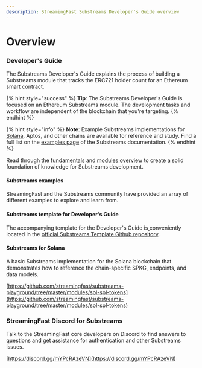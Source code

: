```yaml
---
description: StreamingFast Substreams Developer's Guide overview
---
```


# Overview

### Developer's Guide

The Substreams Developer's Guide explains the process of building a Substreams module that tracks the ERC721 holder count for an Ethereum smart contract.

{% hint style="success" %}
**Tip**_:_ The Substreams Developer's Guide is focused on an Ethereum Substreams module. The development tasks and workflow are independent of the blockchain that you're targeting.
{% endhint %}

{% hint style="info" %}
**Note**: Example Substreams implementations for [Solana](https://github.com/streamingfast/substreams-playground/tree/master/modules/sol-spl-tokens), Aptos, and other chains are available for reference and study. Find a full list on the [examples page](https://substreams.streamingfast.io/reference-and-specs/examples) of the Substreams documentation.
{% endhint %}

Read through the [fundamentals](../concepts-and-fundamentals/fundamentals.md) and [modules overview](../concepts-and-fundamentals/modules.md) to create a solid foundation of knowledge for Substreams development.

#### Substreams examples

StreamingFast and the Substreams community have provided an array of different examples to explore and learn from.

#### Substreams template for Developer's Guide

The accompanying template for the Developer's Guide is[ ](https://github.com/streamingfast/substreams-template)conveniently located in the [official Substreams Template Github repository](https://github.com/streamingfast/substreams-template).

#### Substreams for Solana

A basic Substreams implementation for the Solana blockchain that demonstrates how to reference the chain-specific SPKG, endpoints, and data models.

[https://github.com/streamingfast/substreams-playground/tree/master/modules/sol-spl-tokens](https://github.com/streamingfast/substreams-playground/tree/master/modules/sol-spl-tokens)

### StreamingFast Discord for Substreams

Talk to the StreamingFast core developers on Discord to find answers to questions and get assistance for authentication and other Substreams issues.

[https://discord.gg/mYPcRAzeVN](https://discord.gg/mYPcRAzeVN)
